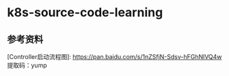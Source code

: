 # k8s-source-code-learning
## 参考资料

[client-go源码解析]: https://www.qikqiak.com/k8strain/code/client-go/indexer/
[informer机制解析]: https://juejin.im/post/6844903631787917319
[Controller启动流程图]: https://pan.baidu.com/s/1nZSfjN-Sdsv-hFGhNlVQ4w   提取码：yump
